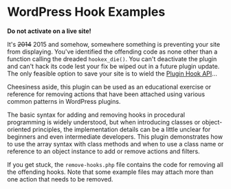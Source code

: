 # WordPress Hook Examples

**Do not activate on a live site!**

It's ~~2014~~ 2015 and somehow, somewhere something is preventing your site from displaying. You've identified the offending code as none other than a function calling the dreaded `hookex_die()`. You can't deactivate the plugin and can't hack its code lest your fix be wiped out in a future plugin update. The only feasible option to save your site is to wield the [Plugin Hook API](http://codex.wordpress.org/Plugin_API/Hooks)...

Cheesiness aside, this plugin can be used as an educational exercise or reference for removing actions that have been attached using various common patterns in WordPress plugins.

The basic syntax for adding and removing hooks in procedural programming is widely understood, but when introducing classes or object-oriented principles, the implementation details can be a little unclear for beginners and even intermediate developers. This plugin demonstrates how to use the array syntax with class methods and when to use a class name or reference to an object instance to add or remove actions and filters.

If you get stuck, the `remove-hooks.php` file contains the code for removing all the offending hooks. Note that some example files may attach more than one action that needs to be removed.
